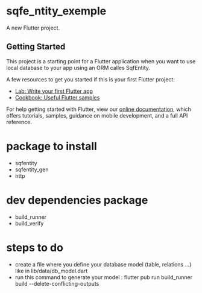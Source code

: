 # sqfe_ntity_exemple

A new Flutter project.

## Getting Started

This project is a starting point for a Flutter application 
when you want to use local database to your app using an ORM calles SqfEntity.

A few resources to get you started if this is your first Flutter project:

- [Lab: Write your first Flutter app](https://flutter.dev/docs/get-started/codelab)
- [Cookbook: Useful Flutter samples](https://flutter.dev/docs/cookbook)

For help getting started with Flutter, view our
[online documentation](https://flutter.dev/docs), which offers tutorials,
samples, guidance on mobile development, and a full API reference.

# package to install
- sqfentity
- sqfentity_gen
- http

# dev dependencies package
- build_runner
- build_verify

# steps to do
- create a file where you define your database model (table, relations ...) like in lib/data/db_model.dart
- run this command to generate your model : flutter pub run build_runner build --delete-conflicting-outputs